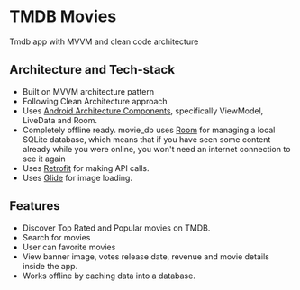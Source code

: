 
# TMDB Movies

Tmdb app with MVVM and clean code architecture

## Architecture and Tech-stack

* Built on MVVM architecture pattern
* Following Clean Architecture approach
* Uses [Android Architecture Components](https://developer.android.com/topic/libraries/architecture/), specifically ViewModel, LiveData and Room.
* Completely offline ready. movie_db uses [Room](https://developer.android.com/topic/libraries/architecture/room) for managing a local SQLite database, which means that if you have seen some content already while you were online, you won't need an internet connection to see it again
* Uses [Retrofit](https://square.github.io/retrofit/) for making API calls.
* Uses [Glide](https://github.com/bumptech/glide) for image loading.

## Features
* Discover Top Rated and Popular movies on TMDB.
* Search for movies
* User can favorite movies 
* View banner image, votes release date, revenue and movie details inside the app.
* Works offline by caching data into a database.

